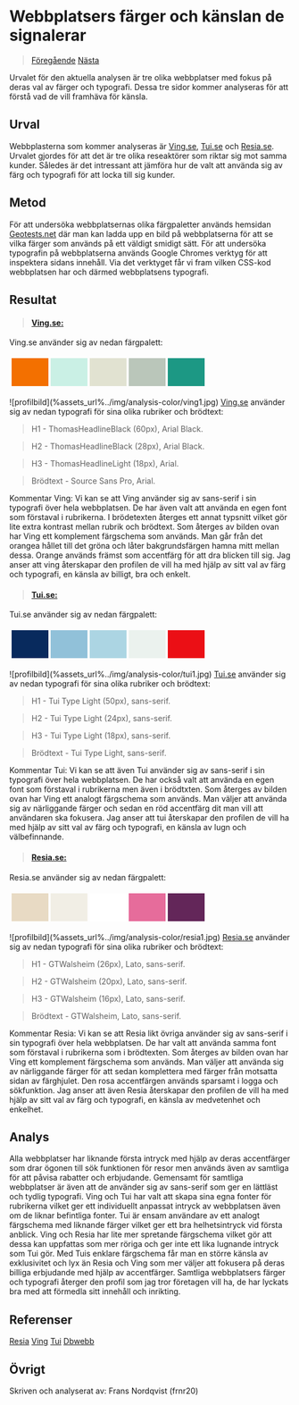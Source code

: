 Webbplatsers färger och känslan de signalerar
=======================
><a href="01_colors" class="hide"><i class="fas fa-arrow-left"></i> Föregående</a> <a href="02_load" class="show-analysis">Nästa <i class="fas fa-arrow-right"></i> </a>

Urvalet för den aktuella analysen är tre olika webbplatser med fokus på deras val av färger och typografi. Dessa tre sidor kommer analyseras för att förstå vad de vill framhäva för känsla.

Urval
-----------------------

Webbplasterna som kommer analyseras är <a href="https://www.ving.se/" class="show-analysis">Ving.se</a>, <a href="https://www.tui.se/" class="show-analysis">Tui.se</a> och <a href="https://www.resia.se/" class="show-analysis">Resia.se</a>.
Urvalet gjordes för att det är tre olika reseaktörer som riktar sig mot samma kunder. Således är det intressant att jämföra hur de valt att använda sig av färg och typografi för att locka till sig kunder.

Metod
-----------------------

För att undersöka webbplatsernas olika färgpaletter används hemsidan <a href="https://www.geotests.net/couleurs/" class="show-analysis">Geotests.net</a> där man kan ladda upp en bild på webbplatserna för att se vilka färger som används på ett väldigt smidigt sätt. För att undersöka typografin på webbplatserna används Google Chromes verktyg för att inspektera sidans innehåll. Via det verktyget får vi fram vilken CSS-kod webbplatsen har och därmed webbplatsens typografi.

Resultat
-----------------------

><h4><a href="https://www.ving.se/" class="show-analysis">Ving.se:</a></h4>
Ving.se använder sig av nedan färgpalett:
<table style="border-spacing: 4px; border-collapse: separate">
<tr>
<td style="height: 50px; width: 50px; background-color: rgb(243, 112, 0)">
<td style="height: 50px; width: 50px; background-color: rgb(202, 240, 229)">
<td style="height: 50px; width: 50px; background-color: rgb(225, 226, 209)">
<td style="height: 50px; width: 50px; background-color: rgb(186, 198, 186)">
<td style="height: 50px; width: 50px; background-color: rgb(28, 152 , 132)">
</tr>
</table>
![profilbild](%assets_url%../img/analysis-color/ving1.jpg)
<a href="https://www.ving.se/" class="show-analysis">Ving.se</a> använder sig av nedan typografi för sina olika rubriker och brödtext:

>H1 - ThomasHeadlineBlack (60px), Arial Black.

>H2 - ThomasHeadlineBlack (28px), Arial Black.

>H3 - ThomasHeadlineLight (18px), Arial.

>Brödtext - Source Sans Pro, Arial. 

Kommentar Ving: Vi kan se att Ving använder sig av sans-serif i sin typografi över hela webbplatsen. De har även valt att använda en egen font som förstaval i rubrikerna. I brödetexten återges ett annat typsnitt vilket gör lite extra kontrast mellan rubrik och brödtext. Som återges av bilden ovan har Ving ett komplement färgschema som används. Man går från det orangea hållet till det gröna och låter bakgrundsfärgen hamna mitt mellan dessa. Orange används främst som accentfärg för att dra blicken till sig.
Jag anser att ving återskapar den profilen de vill ha med hjälp av sitt val av färg och typografi, en känsla av billigt, bra och enkelt.

><h4><a href="https://www.tui.se/" class="show-analysis">Tui.se:</a></h4>
Tui.se använder sig av nedan färgpalett:
<table style="border-spacing: 4px; border-collapse: separate">
<tr>
<td style="height: 50px; width: 50px; background-color: rgb(8, 42, 93)">
<td style="height: 50px; width: 50px; background-color: rgb(145, 193, 217)">
<td style="height: 50px; width: 50px; background-color: rgb(172, 213, 227)">
<td style="height: 50px; width: 50px; background-color: rgb(235, 242, 238)">
<td style="height: 50px; width: 50px; background-color: rgb(235, 15 , 21)">
</tr>
</table>
![profilbild](%assets_url%../img/analysis-color/tui1.jpg)
<a href="https://www.Tui.se/" class="show-analysis">Tui.se</a> använder sig av nedan typografi för sina olika rubriker och brödtext:

>H1 - Tui Type Light (50px), sans-serif.

>H2 - Tui Type Light (24px), sans-serif.

>H3 - Tui Type Light (18px), sans-serif.

>Brödtext - Tui Type Light, sans-serif. 

Kommentar Tui: Vi kan se att även Tui använder sig av sans-serif i sin typografi över hela webbplatsen. De har också valt att använda en egen font som förstaval i rubrikerna men även i brödtxten. Som återges av bilden ovan har Ving ett analogt färgschema som används. Man väljer att använda sig av närliggande färger och sedan en röd accentfärg dit man vill att användaren ska fokusera. Jag anser att tui återskapar den profilen de vill ha med hjälp av sitt val av färg och typografi, en känsla av lugn och välbefinnande.

><h4><a href="https://www.resia.se/" class="show-analysis">Resia.se:</a></h4>
Resia.se använder sig av nedan färgpalett:
<table style="border-spacing: 4px; border-collapse: separate">
<tr>
<td style="height: 50px; width: 50px; background-color: rgb(232, 218, 196)">
<td style="height: 50px; width: 50px; background-color: rgb(241, 238, 229)">
<td style="height: 50px; width: 50px; background-color: rgb(255, 255, 255)">
<td style="height: 50px; width: 50px; background-color: rgb(230, 108, 155)">
<td style="height: 50px; width: 50px; background-color: rgb(99, 38 , 89)">
</tr>
</table>
![profilbild](%assets_url%../img/analysis-color/resia1.jpg)
<a href="https://www.resia.se/" class="show-analysis">Resia.se</a> använder sig av nedan typografi för sina olika rubriker och brödtext:

>H1 - GTWalsheim (26px), Lato, sans-serif.

>H2 - GTWalsheim (20px), Lato, sans-serif.

>H3 - GTWalsheim (16px), Lato, sans-serif.

>Brödtext - GTWalsheim, Lato, sans-serif. 

Kommentar Resia: Vi kan se att Resia likt övriga använder sig av sans-serif i sin typografi över hela webbplatsen. De har valt att använda samma font som förstaval i rubrikerna som i brödtexten. Som återges av bilden ovan har Ving ett komplement färgschema som används. Man väljer att använda sig av närliggande färger för att sedan komplettera med färger från motsatta sidan av färghjulet. Den rosa accentfärgen används sparsamt i logga och sökfunktion. Jag anser att även Resia återskapar den profilen de vill ha med hjälp av sitt val av färg och typografi, en känsla av medvetenhet och enkelhet.

Analys
-----------------------

Alla webbplatser har liknande första intryck med hjälp av deras accentfärger som drar ögonen till sök funktionen för resor men används även av samtliga för att påvisa rabatter och erbjudande. Gemensamt för samtliga webbplatser är även att de använder sig av sans-serif som ger en lättläst och tydlig typografi. Ving och Tui har valt att skapa sina egna fonter för rubrikerna vilket ger ett individuellt anpassat intryck av webbplatsen även om de liknar befintliga fonter. Tui är ensam användare av ett analogt färgschema med liknande färger vilket ger ett bra helhetsintryck vid första anblick. Ving och Resia har lite mer spretande färgschema vilket gör att dessa kan uppfattas som mer röriga och ger inte ett lika lugnande intryck som Tui gör. Med Tuis enklare färgschema får man en större känsla av exklusivitet och lyx än Resia och Ving som mer väljer att fokusera på deras billiga erbjudande med hjälp av accentfärger. Samtliga webbplatsers färger och typografi återger den profil som jag tror företagen vill ha, de har lyckats bra med att förmedla sitt innehåll och inrikting.

Referenser
-----------------------
<a href="https://www.resia.se/" class="show-analysis">Resia</a>
<a href="https://www.ving.se/" class="show-analysis">Ving</a>
<a href="https://www.tui.se/" class="show-analysis">Tui</a>
<a href="https://dbwebb.se/guide/design-med-html5-och-css3/farg" class="show-analysis">Dbwebb</a>

Övrigt
-----------------------

Skriven och analyserat av: Frans Nordqvist (frnr20)